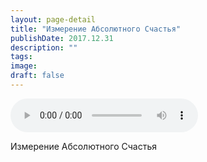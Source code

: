 ```yaml
---
layout: page-detail
title: "Измерение Абсолютного Счастья"
publishDate: 2017.12.31
description: ""
tags:
image:
draft: false
---
```


<audio title="2017.12.31 - Измерение Абсолютного Счастья.mp3" src="/upload/iblock/b08/b08e45a8ecb6900bb8027ae33a898d1f.mp3" controls=""></audio>

 Измерение Абсолютного Счастья 

  
